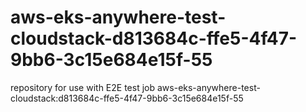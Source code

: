 # aws-eks-anywhere-test-cloudstack-d813684c-ffe5-4f47-9bb6-3c15e684e15f-55
repository for use with E2E test job aws-eks-anywhere-test-cloudstack:d813684c-ffe5-4f47-9bb6-3c15e684e15f-55
